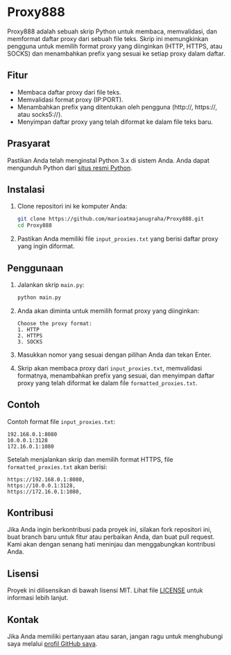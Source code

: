 # Proxy888

Proxy888 adalah sebuah skrip Python untuk membaca, memvalidasi, dan memformat daftar proxy dari sebuah file teks. Skrip ini memungkinkan pengguna untuk memilih format proxy yang diinginkan (HTTP, HTTPS, atau SOCKS) dan menambahkan prefix yang sesuai ke setiap proxy dalam daftar.

## Fitur

- Membaca daftar proxy dari file teks.
- Memvalidasi format proxy (IP:PORT).
- Menambahkan prefix yang ditentukan oleh pengguna (http://, https://, atau socks5://).
- Menyimpan daftar proxy yang telah diformat ke dalam file teks baru.

## Prasyarat

Pastikan Anda telah menginstal Python 3.x di sistem Anda. Anda dapat mengunduh Python dari [situs resmi Python](https://www.python.org/).

## Instalasi

1. Clone repositori ini ke komputer Anda:

    ```bash
    git clone https://github.com/marioatmajanugraha/Proxy888.git
    cd Proxy888
    ```

2. Pastikan Anda memiliki file `input_proxies.txt` yang berisi daftar proxy yang ingin diformat.

## Penggunaan

1. Jalankan skrip `main.py`:

    ```bash
    python main.py
    ```

2. Anda akan diminta untuk memilih format proxy yang diinginkan:
    ```
    Choose the proxy format:
    1. HTTP
    2. HTTPS
    3. SOCKS
    ```

3. Masukkan nomor yang sesuai dengan pilihan Anda dan tekan Enter.

4. Skrip akan membaca proxy dari `input_proxies.txt`, memvalidasi formatnya, menambahkan prefix yang sesuai, dan menyimpan daftar proxy yang telah diformat ke dalam file `formatted_proxies.txt`.

## Contoh

Contoh format file `input_proxies.txt`:

```
192.168.0.1:8080
10.0.0.1:3128
172.16.0.1:1080
```

Setelah menjalankan skrip dan memilih format HTTPS, file `formatted_proxies.txt` akan berisi:

```
https://192.168.0.1:8080,
https://10.0.0.1:3128,
https://172.16.0.1:1080,
```

## Kontribusi

Jika Anda ingin berkontribusi pada proyek ini, silakan fork repositori ini, buat branch baru untuk fitur atau perbaikan Anda, dan buat pull request. Kami akan dengan senang hati meninjau dan menggabungkan kontribusi Anda.

## Lisensi

Proyek ini dilisensikan di bawah lisensi MIT. Lihat file [LICENSE](LICENSE) untuk informasi lebih lanjut.

## Kontak

Jika Anda memiliki pertanyaan atau saran, jangan ragu untuk menghubungi saya melalui [profil GitHub saya](https://github.com/marioatmajanugraha).
